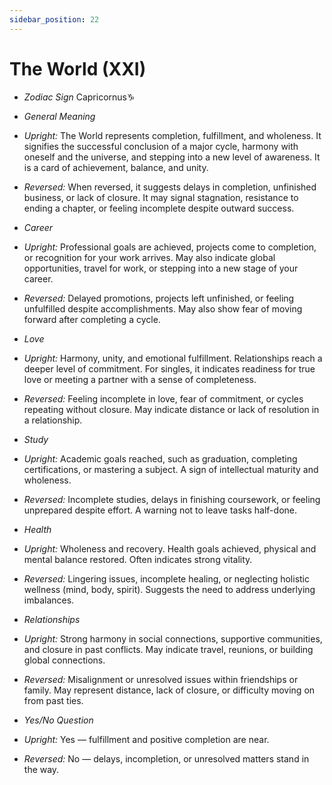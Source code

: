 ```yaml
---
sidebar_position: 22
---
```


# The World (XXI)

- *Zodiac Sign* Capricornus♑️
- *General Meaning*
- *Upright:* The World represents completion, fulfillment, and wholeness. It signifies the successful conclusion of a major cycle, harmony with oneself and the universe, and stepping into a new level of awareness. It is a card of achievement, balance, and unity.
- *Reversed:* When reversed, it suggests delays in completion, unfinished business, or lack of closure. It may signal stagnation, resistance to ending a chapter, or feeling incomplete despite outward success.
- *Career*
- *Upright:* Professional goals are achieved, projects come to completion, or recognition for your work arrives. May also indicate global opportunities, travel for work, or stepping into a new stage of your career.
- *Reversed:* Delayed promotions, projects left unfinished, or feeling unfulfilled despite accomplishments. May also show fear of moving forward after completing a cycle.
- *Love*
- *Upright:* Harmony, unity, and emotional fulfillment. Relationships reach a deeper level of commitment. For singles, it indicates readiness for true love or meeting a partner with a sense of completeness.
- *Reversed:* Feeling incomplete in love, fear of commitment, or cycles repeating without closure. May indicate distance or lack of resolution in a relationship.
- *Study*
- *Upright:* Academic goals reached, such as graduation, completing certifications, or mastering a subject. A sign of intellectual maturity and wholeness.
- *Reversed:* Incomplete studies, delays in finishing coursework, or feeling unprepared despite effort. A warning not to leave tasks half-done.
- *Health*
- *Upright:* Wholeness and recovery. Health goals achieved, physical and mental balance restored. Often indicates strong vitality.
- *Reversed:* Lingering issues, incomplete healing, or neglecting holistic wellness (mind, body, spirit). Suggests the need to address underlying imbalances.
- *Relationships*
- *Upright:* Strong harmony in social connections, supportive communities, and closure in past conflicts. May indicate travel, reunions, or building global connections.
- *Reversed:* Misalignment or unresolved issues within friendships or family. May represent distance, lack of closure, or difficulty moving on from past ties.
  
- *Yes/No Question*
- *Upright:* Yes — fulfillment and positive completion are near.
- *Reversed:* No — delays, incompletion, or unresolved matters stand in the way.

